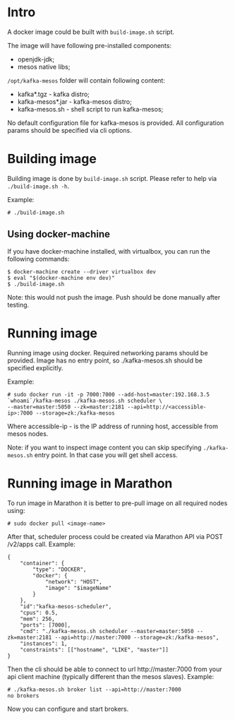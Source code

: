# Intro
A docker image could be built with `build-image.sh` script.

The image will have following pre-installed components:
- openjdk-jdk;
- mesos native libs;

`/opt/kafka-mesos` folder will contain following content:
- kafka*.tgz - kafka distro;
- kafka-mesos*.jar - kafka-mesos distro;
- kafka-mesos.sh - shell script to run kafka-mesos;

No default configuration file for kafka-mesos is provided. All configuration params should be
specified via cli options.

# Building image
Building image is done by `build-image.sh` script. Please refer to help via `./build-image.sh -h`.

Example:
```
# ./build-image.sh
```

## Using docker-machine
If you have docker-machine installed, with virtualbox, you can run the following commands:
```
$ docker-machine create --driver virtualbox dev
$ eval "$(docker-machine env dev)"
$ ./build-image.sh
```

Note: this would not push the image. Push should be done manually after testing.

# Running image
Running image using docker. Required networking params should be provided. Image has no entry point,
so ./kafka-mesos.sh should be specified explicitly.

Example:
```
# sudo docker run -it -p 7000:7000 --add-host=master:192.168.3.5 `whoami`/kafka-mesos ./kafka-mesos.sh scheduler \
--master=master:5050 --zk=master:2181 --api=http://<accessible-ip>:7000 --storage=zk:/kafka-mesos
```
Where accessible-ip - is the IP address of running host, accessible from mesos nodes.

Note: if you want to inspect image content you can skip specifying `./kafka-mesos.sh` entry point.
In that case you will get shell access.

# Running image in Marathon
To run image in Marathon it is better to pre-pull image on all required nodes using:
```
# sudo docker pull <image-name>
```

After that, scheduler process could be created via Marathon API via POST /v2/apps call.
Example:
```
{
    "container": {
        "type": "DOCKER",
        "docker": {
            "network": "HOST",
            "image": "$imageName"
        }
    },
    "id":"kafka-mesos-scheduler",
    "cpus": 0.5,
    "mem": 256,
    "ports": [7000],
    "cmd": "./kafka-mesos.sh scheduler --master=master:5050 --zk=master:2181 --api=http://master:7000 --storage=zk:/kafka-mesos",
    "instances": 1,
    "constraints": [["hostname", "LIKE", "master"]]
}
```

Then the cli should be able to connect to url http://master:7000 from your api client machine
(typically different than the mesos slaves). Example:
```
# ./kafka-mesos.sh broker list --api=http://master:7000
no brokers
```
Now you can configure and start brokers.
